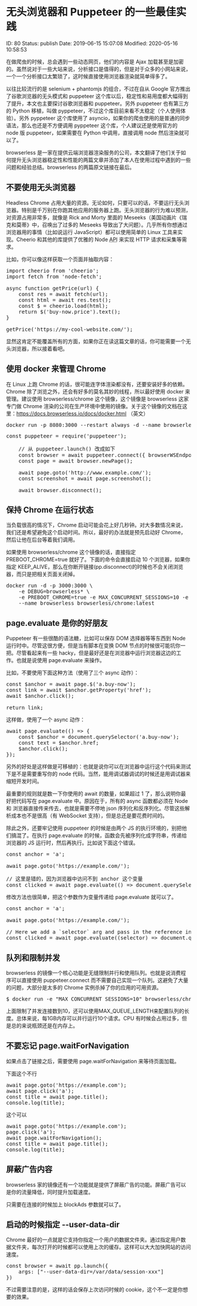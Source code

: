 # 无头浏览器和 Puppeteer 的一些最佳实践


ID: 80
Status: publish
Date: 2019-06-15 15:07:08
Modified: 2020-05-16 10:58:53


<!-- wp:paragraph -->
<p>
在做爬虫的时候，总会遇到一些动态网页，他们的内容是 Ajax 加载甚至是加密的。虽然说对于一些大站来说，分析接口是值得的，但是对于众多的小网站来说，一个一个分析接口太繁琐了，这时候直接使用浏览器渲染就简单得多了。
</p>
<!-- /wp:paragraph -->

<!-- wp:paragraph -->
<p>
以往比较流行的是 selenium + phantomjs 的组合，不过在自从 Google 官方推出了谷歌浏览器的无头模式和 
puppeteer 这个库以后，稳定性和易用度都大幅得到了提升，本文也主要探讨谷歌浏览器和 puppeteer。另外 puppeteer 
也有第三方的 Python 移植，叫做 pyppeteer，不过这个库目前来看不太稳定（个人使用体验）。另外 pyppeteer 这个库使用了 
asyncio，如果你的爬虫使用的是普通的同步语法，那么也还是不方便调用 pyppeteer 这个库，个人建议还是使用官方的 node 版 
puppeteer，如果需要在 Python 中调用，直接调用 node 然后渲染就可以了。
</p>
<!-- /wp:paragraph -->

<!-- wp:paragraph -->
<p>
browserless 是一家在提供云端浏览器渲染服务的公司，本文翻译了他们关于如何提升无头浏览器稳定性和性能的两篇文章并添加了本人在使用过程中遇到的一些问题和经验总结。browserless 的两篇原文链接在最后。
</p>
<!-- /wp:paragraph -->

<!-- wp:heading -->
<h2 id="不要使用无头浏览器">不要使用无头浏览器</h2>
<!-- /wp:heading -->

<!-- wp:paragraph -->
<p>
Headless Chrome 
占用大量的资源。无论如何，只要可以的话，不要运行无头浏览器。特别是千万别在你跑其他应用的服务器上跑。无头浏览器的行为难以预测，对资源占用非常多，就像是
 Rick and Morty 里面的 Meseeks（美国动画片《瑞克和莫蒂》中，召唤出了过多的 Meseeks 
导致出了大问题）。几乎所有你想通过浏览器用的事情（比如说运行 JavaScript）都可以使用简单的 Linux 工具来实现。Cheerio 
和其他的库提供了优雅的 Node <abbr title="">API</abbr> 来实现 HTTP 请求和采集等需求。
</p>
<!-- /wp:paragraph -->

<!-- wp:paragraph -->
<p>
比如，你可以像这样获取一个页面并抽取内容：
</p>
<!-- /wp:paragraph -->

<!-- wp:preformatted -->
<pre class="wp-block-preformatted">import cheerio from 'cheerio';
import fetch from 'node-fetch';
&nbsp;
async function getPrice(url) {
    const res = await fetch(url);
    const html = await res.test();
    const $ = cheerio.load(html);
    return $('buy-now.price').text();
}
&nbsp;
getPrice('https://my-cool-website.com/');</pre>
<!-- /wp:preformatted -->

<!-- wp:paragraph -->
<p>
显然这肯定不能覆盖所有的方面，如果你正在读这篇文章的话，你可能需要一个无头浏览器，所以接着看吧。
</p>
<!-- /wp:paragraph -->

<!-- wp:heading -->
<h2 id="使用_docker_来管理_chrome">使用 docker 来管理 Chrome</h2>
<!-- /wp:heading -->

<!-- wp:paragraph -->
<p>
在 Linux 上跑 Chrome 的话，很可能连字体渲染都没有，还要安装好多的依赖。Chrome 
除了浏览之外，还会有好多的莫名其妙的线程，所以最好使用 docker 来管理。建议使用 browserless/chrome 
这个镜像，这个镜像是 browserless 这家专门做 Chrome 渲染的公司在生产环境中使用的镜像。关于这个镜像的文档在这里：<a href="https://docs.browserless.io/docs/docker.html" target="_blank" rel="noreferrer noopener">https://docs.browserless.io/docs/docker.html</a> （英文）
</p>
<!-- /wp:paragraph -->

<!-- wp:preformatted -->
<pre class="wp-block-preformatted">docker run -p 8080:3000 --restart always -d --name browserless browserless/chrome</pre>
<!-- /wp:preformatted -->

<!-- wp:preformatted -->
<pre class="wp-block-preformatted">const puppeteer = require('puppeteer');
&nbsp;
    // 从 puppeteer.launch() 改成如下
    const browser = await puppeteer.connect({ browserWSEndpoint: 'ws://localhost:3000' });
    const page = await browser.newPage();
&nbsp;
    await page.goto('http://www.example.com/');
    const screenshot = await page.screenshot();
&nbsp;
    await browser.disconnect();</pre>
<!-- /wp:preformatted -->

<!-- wp:heading -->
<h2 id="保持_chrome_在运行状态">保持 Chrome 在运行状态</h2>
<!-- /wp:heading -->

<!-- wp:paragraph -->
<p>
当负载很高的情况下，Chrome 启动可能会花上好几秒钟。对大多数情况来说，我们还是希望避免这个启动时间。所以，最好的办法就是预先启动好 Chrome，然后让他在后台等着我们调用。
</p>
<!-- /wp:paragraph -->

<!-- wp:paragraph -->
<p>
如果使用 browserless/chrome 这个镜像的话，直接指定 PREBOOT_CHROME=true 就好了。下面的命令会直接启动 
10 个浏览器，如果你指定 KEEP_ALIVE，那么在你断开链接(pp.disconnect)的时候也不会关闭浏览器，而只是把相关页面关闭掉。
</p>
<!-- /wp:paragraph -->

<!-- wp:preformatted -->
<pre class="wp-block-preformatted">docker run -d -p 3000:3000 \
    -e DEBUG=browserless* \
    -e PREBOOT_CHROME=true -e MAX_CONCURRENT_SESSIONS=10 -e KEEP_ALIVE=true
    --name browserless browserless/chrome:latest</pre>
<!-- /wp:preformatted -->

<!-- wp:heading -->
<h2 id="pageevaluate_是你的好朋友">page.evaluate 是你的好朋友</h2>
<!-- /wp:heading -->

<!-- wp:paragraph -->
<p>
Puppeteer 有一些很酷的语法糖，比如可以保存 DOM 选择器等等东西到 Node 运行时中。尽管这很方便，但是当有脚本在变换 DOM 
节点的时候很可能坑你一把。尽管看起来有一些 hacky，但是最好还是在浏览器中运行浏览器这边的工作。也就是说使用 page.evaluate 
来操作。
</p>
<!-- /wp:paragraph -->

<!-- wp:paragraph -->
<p>
比如，不要使用下面这种方法（使用了三个 async 动作）：
</p>
<!-- /wp:paragraph -->

<!-- wp:preformatted -->
<pre class="wp-block-preformatted">const $anchor = await page.$('a.buy-now');
const link = await $anchor.getProperty('href');
await $anchor.click();
&nbsp;
return link;</pre>
<!-- /wp:preformatted -->

<!-- wp:paragraph -->
<p>
这样做，使用了一个 async 动作：
</p>
<!-- /wp:paragraph -->

<!-- wp:preformatted -->
<pre class="wp-block-preformatted">await page.evaluate(() =&gt; {
    const $anchor = document.querySelector('a.buy-now');
    const text = $anchor.href;
    $anchor.click();
});</pre>
<!-- /wp:preformatted -->

<!-- wp:paragraph -->
<p>
另外的好处是这样做是可移植的：也就是说你可以在浏览器中运行这个代码来测试下是不是需要重写你的 node 代码。当然，能用调试器调试的时候还是用调试器来缩短开发时间。
</p>
<!-- /wp:paragraph -->

<!-- wp:paragraph -->
<p>
最重要的规则就是数一下你使用的 await 的数量，如果超过 1 了，那么说明你最好把代码写在 page.evaluate 中。原因在于，所有的
 async 函数都必须在 Node 和 浏览器直接传来传去，也就是需要不停地 json 序列化和反序列化。尽管这些解析成本也不是很高（有 
WebSocket 支持），但是总还是要花费时间的。
</p>
<!-- /wp:paragraph -->

<!-- wp:paragraph -->
<p>
除此之外，还要牢记使用 puppeteer 的时候是由两个 JS 的执行环境的，别把他们搞混了。在执行 page.evaluate 的时候，函数会先被序列化成字符串，传递给浏览器的 JS 运行时，然后再执行。比如说下面这个错误。
</p>
<!-- /wp:paragraph -->

<!-- wp:preformatted -->
<pre class="wp-block-preformatted">const anchor = 'a';
&nbsp;
await page.goto('https://example.com/');
&nbsp;
// 这里是错的，因为浏览器中访问不到 anchor 这个变量
const clicked = await page.evaluate(() =&gt; document.querySelector(anchor).click());</pre>
<!-- /wp:preformatted -->

<!-- wp:paragraph -->
<p>
修改方法也很简单，把这个参数作为变量传递给 page.evaluate 就可以了。
</p>
<!-- /wp:paragraph -->

<!-- wp:preformatted -->
<pre class="wp-block-preformatted">const anchor = 'a';
&nbsp;
await page.goto('https://example.com/');
&nbsp;
// Here we add a `selector` arg and pass in the reference in `evaluate`
const clicked = await page.evaluate((selector) =&gt; document.querySelector(selector).click(), anchor);</pre>
<!-- /wp:preformatted -->

<!-- wp:heading -->
<h2 id="队列和限制并发">队列和限制并发</h2>
<!-- /wp:heading -->

<!-- wp:paragraph -->
<p>
browserless 的镜像一个核心功能是无缝限制并行和使用队列。也就是说消费程序可以直接使用 puppeteer.connect 而不需要自己实现一个队列。这避免了大量的问题，大部分是太多的 Chrome 实例杀掉了你的应用的可用资源。
</p>
<!-- /wp:paragraph -->

<!-- wp:preformatted -->
<pre class="wp-block-preformatted">$ docker run -e "MAX_CONCURRENT_SESSIONS=10" browserless/chrome</pre>
<!-- /wp:preformatted -->

<!-- wp:paragraph -->
<p>
上面限制了并发连接数到10，还可以使用MAX_QUEUE_LENGTH来配置队列的长度。总体来说，每1GB内存可以并行运行10个请求。CPU 有时候会占用过多，但是总的来说瓶颈还是在内存上。
</p>
<!-- /wp:paragraph -->

<!-- wp:heading -->
<h2 id="不要忘记_pagewaitfornavigation">不要忘记 page.waitForNavigation</h2>
<!-- /wp:heading -->

<!-- wp:paragraph -->
<p>
如果点击了链接之后，需要使用 page.waitForNavigation 来等待页面加载。
</p>
<!-- /wp:paragraph -->

<!-- wp:paragraph -->
<p>
下面这个不行
</p>
<!-- /wp:paragraph -->

<!-- wp:preformatted -->
<pre class="wp-block-preformatted">await page.goto('https://example.com');
await page.click('a');
const title = await page.title();
console.log(title);</pre>
<!-- /wp:preformatted -->

<!-- wp:paragraph -->
<p>
这个可以
</p>
<!-- /wp:paragraph -->

<!-- wp:preformatted -->
<pre class="wp-block-preformatted">await page.goto('https://example.com');
page.click('a');
await page.waitForNavigation();
const title = await page.title();
console.log(title);</pre>
<!-- /wp:preformatted -->

<!-- wp:heading -->
<h2 id="屏蔽广告内容">屏蔽广告内容</h2>
<!-- /wp:heading -->

<!-- wp:paragraph -->
<p>
browserless 家的镜像还有一个功能就是提供了屏蔽广告的功能。屏蔽广告可以是你的流量降低，同时提升加载速度。
</p>
<!-- /wp:paragraph -->

<!-- wp:paragraph -->
<p>
只需要在连接的时候加上 blockAds 参数就可以了。
</p>
<!-- /wp:paragraph -->

<!-- wp:heading -->
<h2 id="启动的时候指定_--user-data-dir">启动的时候指定 --user-data-dir</h2>
<!-- /wp:heading -->

<!-- wp:paragraph -->
<p>
Chrome 最好的一点就是它支持你指定一个用户的数据文件夹。通过指定用户数据文件夹，每次打开的时候都可以使用上次的缓存。这样可以大大加快网站的访问速度。
</p>
<!-- /wp:paragraph -->

<!-- wp:preformatted -->
<pre class="wp-block-preformatted">const browser = await pp.launch({
    args: ["--user-data-dir=/var/data/session-xxx"]
})</pre>
<!-- /wp:preformatted -->

<!-- wp:paragraph -->
<p>
不过需要注意的是，这样的话会保存上次访问时候的 cookie，这个不一定是你想要的效果。
</p>
<!-- /wp:paragraph -->